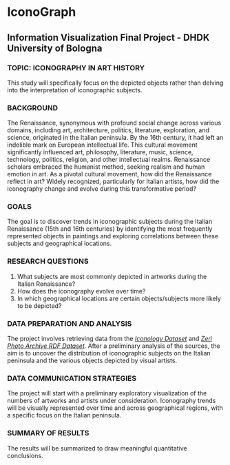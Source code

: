 # IconoGraph
## Information Visualization Final Project - DHDK University of Bologna

### TOPIC: ICONOGRAPHY IN ART HISTORY
This study will specifically focus on the depicted objects rather than delving into the interpretation of iconographic subjects.

### BACKGROUND
The Renaissance, synonymous with profound social change across various domains, including art, architecture, politics, literature, exploration, and science, originated in the Italian peninsula. By the 16th century, it had left an indelible mark on European intellectual life. This cultural movement significantly influenced art, philosophy, literature, music, science, technology, politics, religion, and other intellectual realms. Renaissance scholars embraced the humanist method, seeking realism and human emotion in art. As a pivotal cultural movement, how did the Renaissance reflect in art? Widely recognized, particularly for Italian artists, how did the iconography change and evolve during this transformative period?

### GOALS
The goal is to discover trends in iconographic subjects during the Italian Renaissance (15th and 16th centuries) by identifying the most frequently represented objects in paintings and exploring correlations between these subjects and geographical locations.

### RESEARCH QUESTIONS
1. What subjects are most commonly depicted in artworks during the Italian Renaissance?
2. How does the iconography evolve over time?
3. In which geographical locations are certain objects/subjects more likely to be depicted?

### DATA PREPARATION AND ANALYSIS
The project involves retrieving data from the [*Iconology Dataset*](https://w3id.org/icon/data/) and [*Zeri Photo Archive RDF Dataset*](https://amsacta.unibo.it/id/eprint/5497/). After a preliminary analysis of the sources, the aim is to uncover the distribution of iconographic subjects on the Italian peninsula and the various objects depicted by visual artists.

### DATA COMMUNICATION STRATEGIES
The project will start with a preliminary exploratory visualization of the numbers of artworks and artists under consideration. Iconography trends will be visually represented over time and across geographical regions, with a specific focus on the Italian peninsula.

### SUMMARY OF RESULTS
The results will be summarized to draw meaningful quantitative conclusions.
